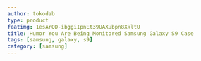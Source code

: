 ```yaml
---
author: tokodab
type: product
featimg: 1esArQD-ibggiIpnEt39UAXubpn8XkltU
title: Humor You Are Being Monitored Samsung Galaxy S9 Case
tags: [samsung, galaxy, s9]
category: [samsung]
---
```

